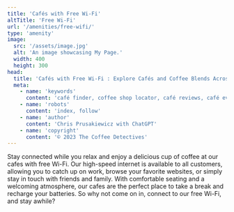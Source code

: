 ```yaml
---
title: 'Cafés with Free Wi-Fi'
altTitle: 'Free Wi-Fi'
url: '/amenities/free-wifi/'
type: 'amenity'
image:
  src: '/assets/image.jpg'
  alt: 'An image showcasing My Page.'
  width: 400
  height: 300
head:
  title: 'Cafés with Free Wi-Fi : Explore Cafés and Coffee Blends Across Tyne & Wear'
  meta:
    - name: 'keywords'
      content: 'café finder, coffee shop locator, café reviews, café events, café news, speciality coffee, café blog, coffee culture'
    - name: 'robots'
      content: 'index, follow'
    - name: 'author'
      content: 'Chris Prusakiewicz with ChatGPT'
    - name: 'copyright'
      content: '© 2023 The Coffee Detectives'
---
```


<p>Stay connected while you relax and enjoy a delicious cup of coffee at our cafes with free Wi-Fi. Our high-speed internet is available to all customers, allowing you to catch up on work, browse your favorite websites, or simply stay in touch with friends and family. With comfortable seating and a welcoming atmosphere, our cafes are the perfect place to take a break and recharge your batteries. So why not come on in, connect to our free Wi-Fi, and stay awhile?</p>